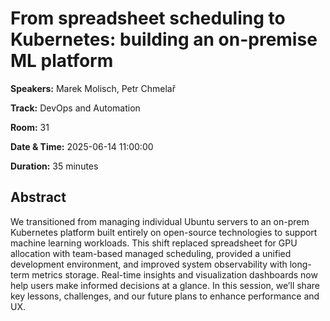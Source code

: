 # From spreadsheet scheduling to Kubernetes: building an on-premise ML platform

**Speakers:** Marek Molisch, Petr Chmelař
                    
**Track:** DevOps and Automation
                    
**Room:** 31
                    
**Date & Time:** 2025-06-14 11:00:00
                    
**Duration:** 35 minutes
                    
## Abstract
                    
We transitioned from managing individual Ubuntu servers to an on-prem Kubernetes platform built entirely on open-source technologies to support machine learning workloads. This shift replaced spreadsheet for GPU allocation with team-based managed scheduling, provided a unified development environment, and improved system observability with long-term metrics storage. Real-time insights and visualization dashboards now help users make informed decisions at a glance. In this session, we’ll share key lessons, challenges, and our future plans to enhance performance and UX.

